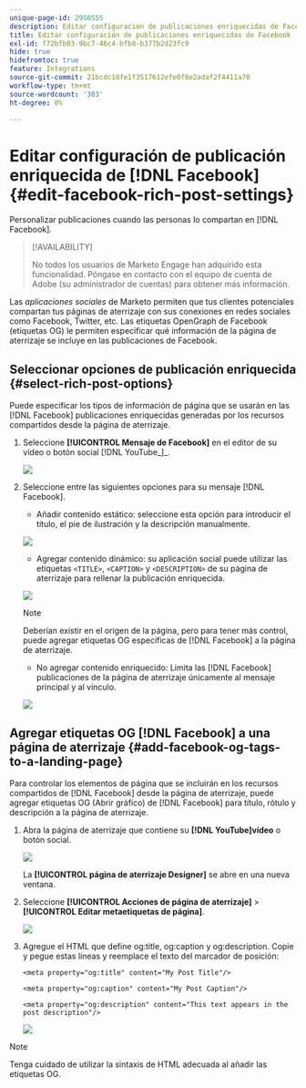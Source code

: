 ```yaml
---
unique-page-id: 2950555
description: Editar configuración de publicaciones enriquecidas de Facebook - Documentos de Marketo - Documentación del producto
title: Editar configuración de publicaciones enriquecidas de Facebook
exl-id: f72bfb03-9bc7-46c4-bfb8-b377b2d23fc9
hide: true
hidefromtoc: true
feature: Integrations
source-git-commit: 21bcdc10fe1f3517612efe0f8e2adaf2f4411a70
workflow-type: tm+mt
source-wordcount: '303'
ht-degree: 0%

---
```


# Editar configuración de publicación enriquecida de [!DNL Facebook] {#edit-facebook-rich-post-settings}

Personalizar publicaciones cuando las personas lo compartan en [!DNL Facebook].

>[!AVAILABILITY]
>
>No todos los usuarios de Marketo Engage han adquirido esta funcionalidad. Póngase en contacto con el equipo de cuenta de Adobe (su administrador de cuentas) para obtener más información.

Las _aplicaciones sociales_ de Marketo permiten que tus clientes potenciales compartan tus páginas de aterrizaje con sus conexiones en redes sociales como Facebook, Twitter, etc. Las etiquetas OpenGraph de Facebook (etiquetas OG) le permiten especificar qué información de la página de aterrizaje se incluye en las publicaciones de Facebook.

## Seleccionar opciones de publicación enriquecida {#select-rich-post-options}

Puede especificar los tipos de información de página que se usarán en las [!DNL Facebook] publicaciones enriquecidas generadas por los recursos compartidos desde la página de aterrizaje.

1. Seleccione **[!UICONTROL Mensaje de Facebook]** en el editor de su vídeo o botón social _&#x200B;_[!DNL YouTube_]_.

   ![](assets/image2014-9-22-16-3a47-3a21.png)

1. Seleccione entre las siguientes opciones para su mensaje [!DNL Facebook].

   * Añadir contenido estático: seleccione esta opción para introducir el título, el pie de ilustración y la descripción manualmente.

   ![](assets/image2014-9-22-16-3a48-3a0.png)

   * Agregar contenido dinámico: su aplicación social puede utilizar las etiquetas `<TITLE>`, `<CAPTION>` y `<DESCRIPTION>` de su página de aterrizaje para rellenar la publicación enriquecida.

   ![](assets/image2014-9-22-16-3a48-3a9.png)

   >[!NOTE]
   >
   >Deberían existir en el origen de la página, pero para tener más control, puede agregar etiquetas OG específicas de [!DNL Facebook] a la página de aterrizaje.

   * No agregar contenido enriquecido: Limita las [!DNL Facebook] publicaciones de la página de aterrizaje únicamente al mensaje principal y al vínculo.

   ![](assets/image2014-9-22-16-3a48-3a18.png)

## Agregar etiquetas OG [!DNL Facebook] a una página de aterrizaje {#add-facebook-og-tags-to-a-landing-page}

Para controlar los elementos de página que se incluirán en los recursos compartidos de [!DNL Facebook] desde la página de aterrizaje, puede agregar etiquetas OG (Abrir gráfico) de [!DNL Facebook] para título, rótulo y descripción a la página de aterrizaje.

1. Abra la página de aterrizaje que contiene su **[!DNL YouTube]vídeo** o botón social.

   ![](assets/image2014-9-22-16-3a51-3a28.png)

   La **[!UICONTROL página de aterrizaje Designer]** se abre en una nueva ventana.

1. Seleccione **[!UICONTROL Acciones de página de aterrizaje]** > **[!UICONTROL Editar metaetiquetas de página]**.

   ![](assets/image2014-9-22-16-3a51-3a36.png)

1. Agregue el HTML que define og:title, og:caption y og:description. Copie y pegue estas líneas y reemplace el texto del marcador de posición:

   `<meta property="og:title" content="My Post Title"/>`

   `<meta property="og:caption" content="My Post Caption"/>`

   `<meta property="og:description" content="This text appears in the post description"/>`

   ![](assets/image2014-9-22-16-3a52-3a8.png)

>[!NOTE]
>
>Tenga cuidado de utilizar la sintaxis de HTML adecuada al añadir las etiquetas OG.
